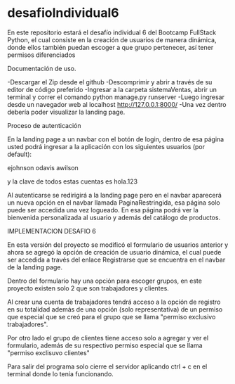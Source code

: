 # desafioIndividual6
En este repositorio estará el desafío individual 6 del Bootcamp FullStack Python, el cual consiste en la creación de usuarios de manera dinámica, donde ellos también puedan escoger a que grupo pertenecer, así tener permisos diferenciados

Documentación de uso.

-Descargar el Zip desde el github -Descomprimir y abrir a través de su editor de código preferido -Ingresar a la carpeta sistemaVentas, abrir un terminal y correr el comando python manage.py runserver -Luego ingresar desde un navegador web al localhost http://127.0.0.1:8000/ -Una vez dentro debería poder visualizar la landing page.

Proceso de autenticación

En la landing page a un navbar con el botón de login, dentro de esa página usted podrá ingresar a la aplicación con los siguientes usuarios (por default):

ejohnson odavis awilson

y la clave de todos estas cuentas es hola.123

Al autenticarse se redirigirá a la landing page pero en el navbar aparecerá un nueva opción en el navbar llamada PaginaRestringida, esa página solo puede ser accedida una vez logueado. En esa página podrá ver la bienvenida personalizada al usuario y además del catálogo de productos.


IMPLEMENTACION DESAFIO 6

En esta versión del proyecto se modificó el formulario de usuarios anterior y ahora se agregó la opción de creación de usuario dinámica, el cual puede ser accedida a través del enlace Registrarse que se encuentra en el navbar de la landing page.

Dentro del formulario hay una opción para escoger grupos, en este proyecto existen solo 2 que son trabajadores y clientes.

Al crear una cuenta de trabajadores tendrá acceso a la opción de registro en su totalidad además de una opción (solo representativa) de un permiso que especial que se creó para el grupo que se llama "permiso exclusivo trabajadores".

Por otro lado el grupo de clientes tiene acceso solo a agregar y ver el formulario, además de su respectivo permiso especial que se llama "permiso exclisuvo clientes"

Para salir del programa solo cierre el servidor aplicando ctrl + c en el terminal donde lo tenía funcionando.
